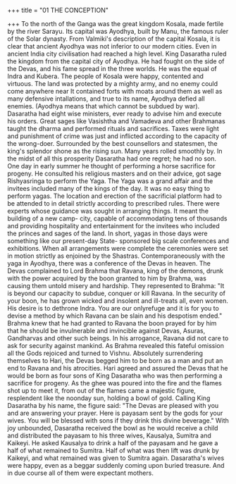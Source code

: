 +++
title = "01 THE CONCEPTION"

+++
To the north of the Ganga was the great
kingdom Kosala, made fertile by the river
Sarayu. Its capital was Ayodhya, built by
Manu, the famous ruler of the Solar
dynasty. From Valmiki's description of
the capital Kosala, it is clear that ancient
Ayodhya was not inferior to our modern
cities. Even in ancient India city
civilisation had reached a high level.
King Dasaratha ruled the kingdom
from the capital city of Ayodhya. He had
fought on the side of the Devas, and his
fame spread in the three worlds. He was
the equal of Indra and Kubera. The people
of Kosala were happy, contented and
virtuous. The land was protected by a
mighty army, and no enemy could come
anywhere near
It contained forts with moats around
them as well as many defensive
intallations, and true to its name, Ayodhya
defied all enemies. (Ayodhya means that
which cannot be subdued by war).
Dasaratha had eight wise ministers, ever
ready to advise him and execute his
orders. Great sages like Vasishtha and
Vamadeva and other Brahmanas taught
the dharma and performed rituals and
sacrifices.
Taxes were light and punishment of
crime was just and inflicted according to
the
capacity
of
the
wrong-doer.
Surrounded by the best counsellors and
statesmen, the king's splendor shone as the
rising sun. Many years rolled smoothly
by. In the midst of all this prosperity
Dasaratha had one regret; he had no son.
One day in early summer he thought of
performing a horse sacrifice for progeny.
He consulted his religious masters and on
their advice, got sage Rishyasringa to
perform the Yaga. The Yaga was a grand
affair and the invitees included many of
the kings of the day. It was no easy thing
to perform yagas. The location and
erection of the sacrificial platform had to
be attended to in detail strictly according
to prescribed rules. There were experts
whose guidance was sought in arranging
things.
It meant the building of a new camp-
city, capable of accommodating tens of
thousands and providing hospitality and
entertainment for the invitees who
included the princes and sages of the land.
In short, yagas in those days were
something like our present-day State-
sponsored big scale conferences and
exhibitions.
When all arrangements were complete
the ceremonies were set in motion strictly
as enjoined by the Shastras.
Contemporaneously with the yaga in
Ayodhya, there was a conference of the
Devas in heaven. The Devas complained
to Lord Brahma that Ravana, king of the
demons, drunk with the power acquired
by the boon granted to him by Brahma,
was causing them untold misery and
hardship. They represented to Brahma: "It
is beyond our capacity to subdue, conquer
or kill Ravana. In the security of your
boon, he has grown wicked and insolent
and ill-treats all, even women. His desire
is to dethrone Indra. You are our onlyrefuge and it is for you to devise a method
by which Ravana can be slain and his
despotism ended."
Brahma knew that he had granted to
Ravana the boon prayed for by him that
he should be invulnerable and invincible
against Devas, Asuras, Gandharvas and
other such beings. In his arrogance,
Ravana did not care to ask for security
against mankind. As Brahma revealed this
fateful omission all the Gods rejoiced and
turned to Vishnu.
Absolutely surrendering themselves to
Hari, the Devas begged him to be born as
a man and put an end to Ravana and his
atrocities. Hari agreed and assured the
Devas that he would be born as four sons
of King Dasaratha who was then
performing a sacrifice for progeny. As the
ghee was poured into the fire and the
flames shot up to meet it, from out of the
flames came a majestic figure, resplendent
like the noonday sun, holding a bowl of
gold.
Calling King Dasaratha by his name,
the figure said: "The Devas are pleased
with you and are answering your prayer.
Here is payasam sent by the gods for your
wives. You will be blessed with sons if
they drink this divine beverage." With joy
unbounded, Dasaratha received the bowl
as he would receive a child and distributed
the payasam to his three wives, Kausalya,
Sumitra and Kaikeyi.
He asked Kausalya to drink a half of
the payasam and he gave a half of what
remained to Sumitra. Half of what was
then lift was drunk by Kaikeyi, and what
remained was given to Sumitra again.
Dasaratha's wives were happy, even as a
beggar suddenly coming upon buried
treasure. And in due course all of them
were expectant mothers.